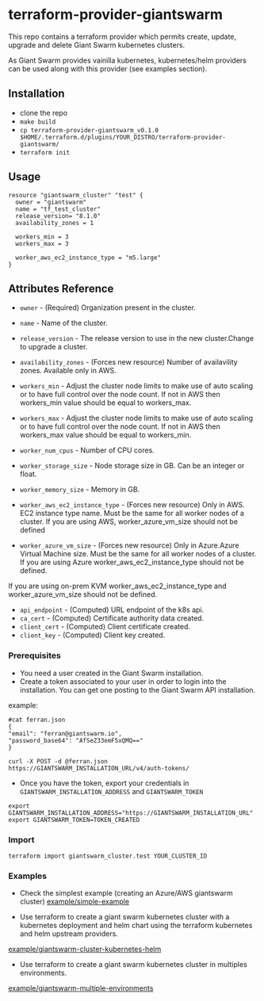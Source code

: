 # terraform-provider-giantswarm
This repo contains a terraform provider which permits create, update, upgrade and delete Giant Swarm kubernetes clusters.

As Giant Swarm provides vainilla kubernetes, kubernetes/helm providers can be used along with this provider (see examples section).

## Installation
- clone the repo
- `make build`
- `cp terraform-provider-giantswarm_v0.1.0 $HOME/.terraform.d/plugins/YOUR_DISTRO/terraform-provider-giantswarm/`
- `terraform init`

## Usage
```hcl
resource "giantswarm_cluster" "test" {
  owner = "giantswarm" 
  name = "tf_test_cluster" 
  release_version= "8.1.0"
  availability_zones = 1
  
  workers_min = 3 
  workers_max = 3 

  worker_aws_ec2_instance_type = "m5.large" 
}
```

## Attributes Reference

* `owner` - (Required) Organization present in the cluster.
* `name` - Name of the cluster.
* `release_version` - The release version to use in the new cluster.Change to upgrade a cluster.
* `availability_zones` - (Forces new resource) Number of availavility zones. Available only in AWS.
* `workers_min` - Adjust the cluster node limits to make use of auto scaling or to have full control over the node count. If not in AWS then workers_min value should be equal to workers_max.
* `workers_max` - Adjust the cluster node limits to make use of auto scaling or to have full control over the node count. If not in AWS then workers_max value should be equal to workers_min.
* `worker_num_cpus` - Number of CPU cores.
* `worker_storage_size` - Node storage size in GB. Can be an integer or float.
* `worker_memory_size` - Memory in GB.

* `worker_aws_ec2_instance_type` - (Forces new resource) Only in AWS. EC2 instance type name. Must be the same for all worker nodes of a cluster.
If you are using AWS, worker_azure_vm_size should not be defined

* `worker_azure_vm_size` - (Forces new resource) Only in Azure.Azure Virtual Machine size. Must be the same for all worker nodes of a cluster.
If you are using Azure worker_aws_ec2_instance_type should not be defined.

If you are using on-prem KVM worker_aws_ec2_instance_type and worker_azure_vm_size should not be defined.

* `api_endpoint` - (Computed) URL endpoint of the k8s api.
* `ca_cert` - (Computed) Certificate authority data created.
* `client_cert` - (Computed) Client certificate created.
* `client_key` - (Computed) Client key created.

### Prerequisites
- You need a user created in the Giant Swarm installation.
- Create a token associated to your user in order to login into the installation.
You can get one posting to the Giant Swarm API installation.

example:

```
#cat ferran.json
{
"email": "ferran@giantswarm.io",
"password_base64": "AfSeZ33emF5xQMQ=="
}
```
`curl -X POST -d @ferran.json https://GIANTSWARM_INSTALLATION_URL/v4/auth-tokens/`

- Once you have the token, export your credentials in `GIANTSWARM_INSTALLATION_ADDRESS` and `GIANTSWARM_TOKEN`

```
export GIANTSWARM_INSTALLATION_ADDRESS="https://GIANTSWARM_INSTALLATION_URL"
export GIANTSWARM_TOKEN=TOKEN_CREATED
```

### Import
`terraform import giantswarm_cluster.test YOUR_CLUSTER_ID`

### Examples

- Check the simplest example (creating an Azure/AWS giantswarm cluster) 
[example/simple-example](https://github.com/giantswarm/terraform-provider-giantswarm/tree/master/examples/simple-example)

- Use terraform to create a giant swarm kubernetes cluster with a kubernetes deployment and helm chart using the terraform kubernetes and helm upstream providers.

[example/giantswarm-cluster-kubernetes-helm](https://github.com/giantswarm/terraform-provider-giantswarm/tree/master/examples/giantswarm-cluster-kubernetes-helm)


- Use terraform to create a giant swarm kubernetes cluster in multiples environments.

[example/giantswarm-multiple-environments](https://github.com/giantswarm/terraform-provider-giantswarm/tree/master/examples/giantswarm-multiple-environments)
